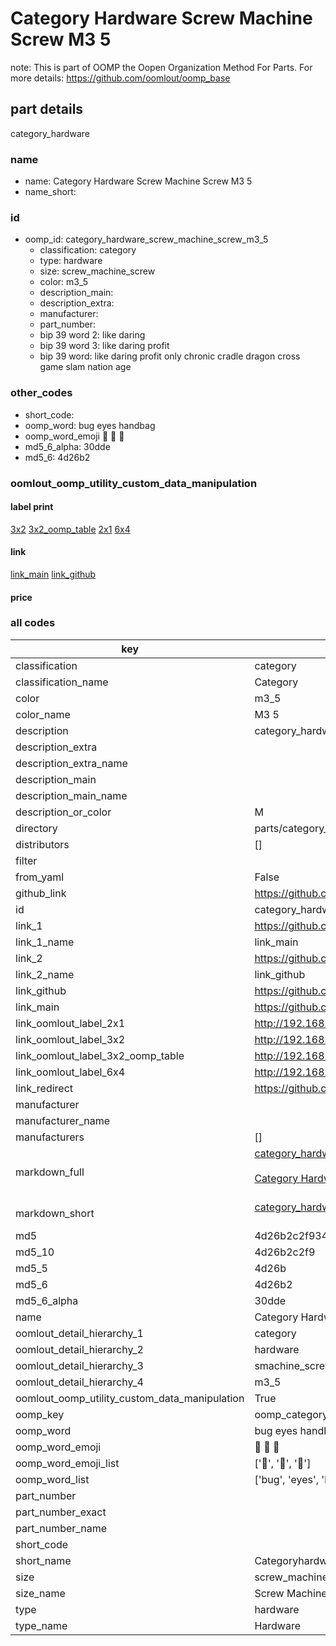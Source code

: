# Category Hardware Screw Machine Screw M3 5  

note: This is part of OOMP the Oopen Organization Method For Parts. For more details: https://github.com/oomlout/oomp_base

##  part details
  



category_hardware



### name
* name: Category Hardware Screw Machine Screw M3 5
* name_short: 
### id
* oomp_id: category_hardware_screw_machine_screw_m3_5
  * classification: category
  * type: hardware
  * size: screw_machine_screw
  * color: m3_5
  * description_main: 
  * description_extra: 
  * manufacturer: 
  * part_number: 
  * bip 39 word 2: like daring
  * bip 39 word 3: like daring profit
  * bip 39 word: like daring profit only chronic cradle dragon cross game slam nation age

### other_codes
* short_code: 
* oomp_word: bug eyes handbag
* oomp_word_emoji :bug: :eyes: :handbag:
* md5_6_alpha: 30dde
* md5_6: 4d26b2






### oomlout_oomp_utility_custom_data_manipulation
#### label print
[3x2](http://192.168.1.245:1112/?label=oomp%2030dde)
[3x2_oomp_table](http://192.168.1.108:1112/?label=oomp%2030dde)
[2x1](http://192.168.1.242:1112/?label=oomp%2030dde)
[6x4](http://192.168.1.55:1112/?label=oomp%2030dde)    

#### link

[link_main](https://github.com/oomlout/oomlout_oomp_version_1_messy/tree/main/parts/category_hardware_screw_machine_screw_m3_5) [link_github](https://github.com/oomlout/oomlout_oomp_version_1_messy/tree/main/parts/category_hardware_screw_machine_screw_m3_5)                             

#### price







### all codes 
| key | value |  
| --- | --- |  
| classification | category |  
| classification_name | Category |  
| color | m3_5 |  
| color_name | M3 5 |  
| description | category_hardware |  
| description_extra |  |  
| description_extra_name |  |  
| description_main |  |  
| description_main_name |  |  
| description_or_color | M  |  
| directory | parts/category_hardware_screw_machine_screw_m3_5 |  
| distributors | [] |  
| filter |  |  
| from_yaml | False |  
| github_link | https://github.com/oomlout/oomlout_oomp_part_src/tree/main/parts/category_hardware_screw_machine_screw_m3_5 |  
| id | category_hardware_screw_machine_screw_m3_5 |  
| link_1 | https://github.com/oomlout/oomlout_oomp_version_1_messy/tree/main/parts/category_hardware_screw_machine_screw_m3_5 |  
| link_1_name | link_main |  
| link_2 | https://github.com/oomlout/oomlout_oomp_version_1_messy/tree/main/parts/category_hardware_screw_machine_screw_m3_5 |  
| link_2_name | link_github |  
| link_github | https://github.com/oomlout/oomlout_oomp_version_1_messy/tree/main/parts/category_hardware_screw_machine_screw_m3_5 |  
| link_main | https://github.com/oomlout/oomlout_oomp_version_1_messy/tree/main/parts/category_hardware_screw_machine_screw_m3_5 |  
| link_oomlout_label_2x1 | http://192.168.1.242:1112/?label=oomp%2030dde |  
| link_oomlout_label_3x2 | http://192.168.1.245:1112/?label=oomp%2030dde |  
| link_oomlout_label_3x2_oomp_table | http://192.168.1.108:1112/?label=oomp%2030dde |  
| link_oomlout_label_6x4 | http://192.168.1.55:1112/?label=oomp%2030dde |  
| link_redirect | https://github.com/oomlout/oomlout_oomp_version_1_messy/tree/main/parts/category_hardware_screw_machine_screw_m3_5 |  
| manufacturer |  |  
| manufacturer_name |  |  
| manufacturers | [] |  
| markdown_full | [category_hardware_screw_machine_screw_m3_5](none)<br>[](none)<br>[Category Hardware Screw Machine Screw M3 5](none)<br><br> |  
| markdown_short | [category_hardware_screw_machine_screw_m3_5](none)<br><br> |  
| md5 | 4d26b2c2f9340840c79439b1578de40d |  
| md5_10 | 4d26b2c2f9 |  
| md5_5 | 4d26b |  
| md5_6 | 4d26b2 |  
| md5_6_alpha | 30dde |  
| name | Category Hardware Screw Machine Screw M3 5 |  
| oomlout_detail_hierarchy_1 | category |  
| oomlout_detail_hierarchy_2 | hardware |  
| oomlout_detail_hierarchy_3 | smachine_screw |  
| oomlout_detail_hierarchy_4 | m3_5 |  
| oomlout_oomp_utility_custom_data_manipulation | True |  
| oomp_key | oomp_category_hardware_screw_machine_screw_m3_5 |  
| oomp_word | bug eyes handbag |  
| oomp_word_emoji | :bug: :eyes: :handbag: |  
| oomp_word_emoji_list | [':bug:', ':eyes:', ':handbag:'] |  
| oomp_word_list | ['bug', 'eyes', 'handbag'] |  
| part_number |  |  
| part_number_exact |  |  
| part_number_name |  |  
| short_code |  |  
| short_name | Categoryhardware |  
| size | screw_machine_screw |  
| size_name | Screw Machine Screw |  
| type | hardware |  
| type_name | Hardware |  
